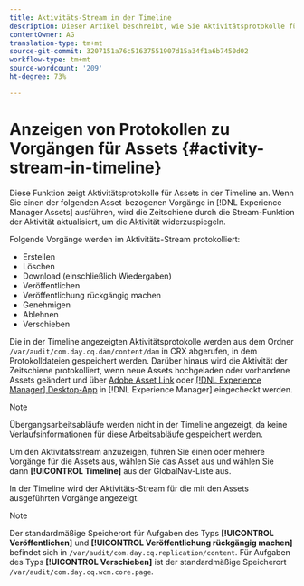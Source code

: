 ```yaml
---
title: Aktivitäts-Stream in der Timeline
description: Dieser Artikel beschreibt, wie Sie Aktivitätsprotokolle für Assets in der Timeline anzeigen können.
contentOwner: AG
translation-type: tm+mt
source-git-commit: 3207151a76c51637551907d15a34f1a6b7450d02
workflow-type: tm+mt
source-wordcount: '209'
ht-degree: 73%

---
```



# Anzeigen von Protokollen zu Vorgängen für Assets {#activity-stream-in-timeline}

Diese Funktion zeigt Aktivitätsprotokolle für Assets in der Timeline an. Wenn Sie einen der folgenden Asset-bezogenen Vorgänge in [!DNL Experience Manager Assets] ausführen, wird die Zeitschiene durch die Stream-Funktion der Aktivität aktualisiert, um die Aktivität widerzuspiegeln.

Folgende Vorgänge werden im Aktivitäts-Stream protokolliert:

* Erstellen
* Löschen
* Download (einschließlich Wiedergaben)
* Veröffentlichen
* Veröffentlichung rückgängig machen
* Genehmigen
* Ablehnen
* Verschieben

Die in der Timeline angezeigten Aktivitätsprotokolle werden aus dem Ordner `/var/audit/com.day.cq.dam/content/dam` in CRX abgerufen, in dem Protokolldateien gespeichert werden. Darüber hinaus wird die Aktivität der Zeitschiene protokolliert, wenn neue Assets hochgeladen oder vorhandene Assets geändert und über [Adobe Asset Link](https://helpx.adobe.com/de/enterprise/using/manage-assets-using-adobe-asset-link.html) oder [[!DNL Experience Manager] Desktop-App](https://experienceleague.adobe.com/docs/experience-manager-desktop-app/using/release-notes.html?lang=en) in [!DNL Experience Manager] eingecheckt werden.

>[!NOTE]
>
>Übergangsarbeitsabläufe werden nicht in der Timeline angezeigt, da keine Verlaufsinformationen für diese Arbeitsabläufe gespeichert werden.

Um den Aktivitätsstream anzuzeigen, führen Sie einen oder mehrere Vorgänge für die Assets aus, wählen Sie das Asset aus und wählen Sie dann **[!UICONTROL Timeline]** aus der GlobalNav-Liste aus.

<!-- ![timeline-2](assets/timeline-2.png) -->

In der Timeline wird der Aktivitäts-Stream für die mit den Assets ausgeführten Vorgänge angezeigt.

<!-- ![activity_stream](assets/activity_stream.png) -->

>[!NOTE]
>
>Der standardmäßige Speicherort für Aufgaben des Typs **[!UICONTROL Veröffentlichen]** und **[!UICONTROL Veröffentlichung rückgängig machen]** befindet sich in `/var/audit/com.day.cq.replication/content`. Für Aufgaben des Typs **[!UICONTROL Verschieben]** ist der standardmäßige Speicherort `/var/audit/com.day.cq.wcm.core.page`.
